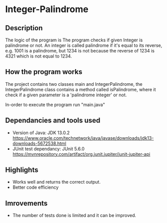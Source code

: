 # Integer-Palindrome

## Description
The logic of the program is 
The program checks if given Integer is palindrome or not. An integer is called palindrome if it's equal to its reverse, e.g. 1001 is a palindrome, but 1234 is not because the reverse of 1234 is 4321 which is not equal to 1234.

## How the program works
The project contains two classes main and IntegerPalindrome, the IntegerPalindrome class contains a method called isPalindrome, where it check if a given parameter is a 'palindrome integer' or not.

In-order to execute the program run "main.java" 

## Dependancies and tools used
* Version of Java: JDK 13.0.2 https://www.oracle.com/technetwork/java/javase/downloads/jdk13-downloads-5672538.html
* JUnit test dependancy: JUnit 5.6.0 https://mvnrepository.com/artifact/org.junit.jupiter/junit-jupiter-api

## Highlights 
* Works well and returns the correct output.
* Better code efficiency

## Imrovements 
* The number of tests done is limited and it can be improved.
